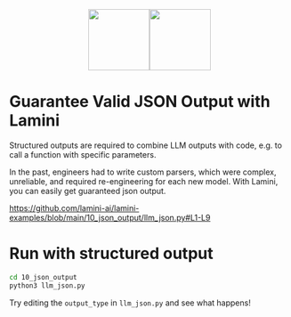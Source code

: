 <div align="center">
<img src="https://avatars.githubusercontent.com/u/130713213?s=200&v=4" width="110"><img src="https://huggingface.co/lamini/instruct-peft-tuned-12b/resolve/main/Lamini_logo.png?max-height=110" height="110">
</div>

# Guarantee Valid JSON Output with Lamini

Structured outputs are required to combine LLM outputs with code, e.g. to call a function with specific parameters.

In the past, engineers had to write custom parsers, which were complex, unreliable, and required re-engineering for each new model. With Lamini, you can easily get guaranteed json output.

https://github.com/lamini-ai/lamini-examples/blob/main/10_json_output/llm_json.py#L1-L9

# Run with structured output

```bash
cd 10_json_output
python3 llm_json.py
```

Try editing the `output_type` in `llm_json.py` and see what happens!
